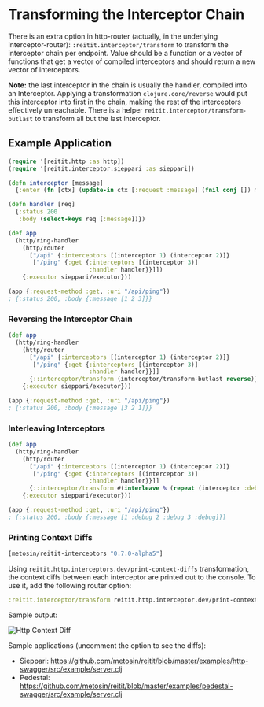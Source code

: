 # Transforming the Interceptor Chain

There is an extra option in http-router (actually, in the underlying interceptor-router): `:reitit.interceptor/transform` to transform the interceptor chain per endpoint. Value should be a function or a vector of functions that get a vector of compiled interceptors and should return a new vector of interceptors.

**Note:** the last interceptor in the chain is usually the handler, compiled into an Interceptor. Applying a transformation `clojure.core/reverse` would put this interceptor into first in the chain, making the rest of the interceptors effectively unreachable. There is a helper `reitit.interceptor/transform-butlast` to transform all but the last interceptor.

## Example Application

```clj
(require '[reitit.http :as http])
(require '[reitit.interceptor.sieppari :as sieppari])

(defn interceptor [message]
  {:enter (fn [ctx] (update-in ctx [:request :message] (fnil conj []) message))})

(defn handler [req]
  {:status 200
   :body (select-keys req [:message])})

(def app
  (http/ring-handler
    (http/router
      ["/api" {:interceptors [(interceptor 1) (interceptor 2)]}
       ["/ping" {:get {:interceptors [(interceptor 3)]
                       :handler handler}}]])
    {:executor sieppari/executor}))

(app {:request-method :get, :uri "/api/ping"})
; {:status 200, :body {:message [1 2 3]}}

```

### Reversing the Interceptor Chain

```clj
(def app
  (http/ring-handler
    (http/router
      ["/api" {:interceptors [(interceptor 1) (interceptor 2)]}
       ["/ping" {:get {:interceptors [(interceptor 3)]
                       :handler handler}}]]
      {::interceptor/transform (interceptor/transform-butlast reverse)})
    {:executor sieppari/executor}))

(app {:request-method :get, :uri "/api/ping"})
; {:status 200, :body {:message [3 2 1]}}
```

### Interleaving Interceptors

```clj
(def app
  (http/ring-handler
    (http/router
      ["/api" {:interceptors [(interceptor 1) (interceptor 2)]}
       ["/ping" {:get {:interceptors [(interceptor 3)]
                       :handler handler}}]]
      {::interceptor/transform #(interleave % (repeat (interceptor :debug)))})
    {:executor sieppari/executor}))

(app {:request-method :get, :uri "/api/ping"})
; {:status 200, :body {:message [1 :debug 2 :debug 3 :debug]}}
```

### Printing Context Diffs

```clj
[metosin/reitit-interceptors "0.7.0-alpha5"]
```

Using `reitit.http.interceptors.dev/print-context-diffs` transformation, the context diffs between each interceptor are printed out to the console. To use it, add the following router option:

```clj
:reitit.interceptor/transform reitit.http.interceptor.dev/print-context-diffs
```

Sample output:

![Http Context Diff](../images/http-context-diff.png)

Sample applications (uncomment the option to see the diffs):

* Sieppari: https://github.com/metosin/reitit/blob/master/examples/http-swagger/src/example/server.clj
* Pedestal: https://github.com/metosin/reitit/blob/master/examples/pedestal-swagger/src/example/server.clj
